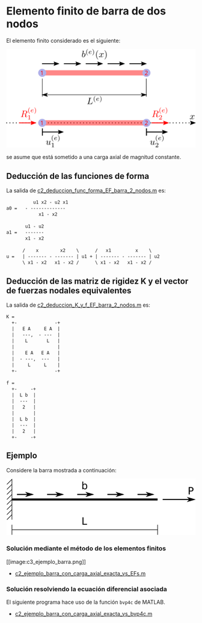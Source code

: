 # Elemento finito de barra de dos nodos

El elemento finito considerado es el siguiente:

![c2_barra_con_carga.svg](c2_barra_con_carga.svg)

se asume que está sometido a una carga axial de magnitud constante.

## Deducción de las funciones de forma

La salida de [c2_deduccion_func_forma_EF_barra_2_nodos.m](c2_deduccion_func_forma_EF_barra_2_nodos.m) es:
```
          u1 x2 - u2 x1
a0 =   - -------------
            x1 - x2

       u1 - u2
a1 =   -------
       x1 - x2

      /    x        x2    \      /   x1         x    \
u =   | ------- - ------- | u1 + | ------- - ------- | u2
      \ x1 - x2   x1 - x2 /      \ x1 - x2   x1 - x2 /
```

## Deducción de las matriz de rigidez K y el vector de fuerzas nodales equivalentes
La salida de [c2_deduccion_K_y_f_EF_barra_2_nodos.m](c2_deduccion_K_y_f_EF_barra_2_nodos.m) es:
```
K = 
  +-              -+
  |   E A     E A  |
  |   ---,  - ---  |
  |    L       L   |
  |                |
  |    E A   E A   |
  |  - ---,  ---   |
  |     L     L    |
  +-              -+

f = 
  +-     -+
  |  L b  |
  |  ---  |
  |   2   |
  |       |
  |  L b  |
  |  ---  |
  |   2   |
  +-     -+
```

## Ejemplo
Considere la barra mostrada a continuación:

![barraempotrada.svg](barraempotrada.svg)

### Solución mediante el método de los elementos finitos
[[image:c3_ejemplo_barra.png]]
* [c2_ejemplo_barra_con_carga_axial_exacta_vs_EFs.m](c2_ejemplo_barra_con_carga_axial_exacta_vs_EFs.m)

### Solución resolviendo la ecuación diferencial asociada
El siguiente programa hace uso de la función `bvp4c` de MATLAB.
* [c2_ejemplo_barra_con_carga_axial_exacta_vs_bvp4c.m](c2_ejemplo_barra_con_carga_axial_exacta_vs_bvp4c.m)
